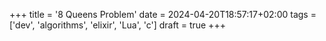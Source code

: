 +++
title = '8 Queens Problem'
date = 2024-04-20T18:57:17+02:00
tags = ['dev', 'algorithms', 'elixir', 'Lua', 'c']
draft = true
+++
